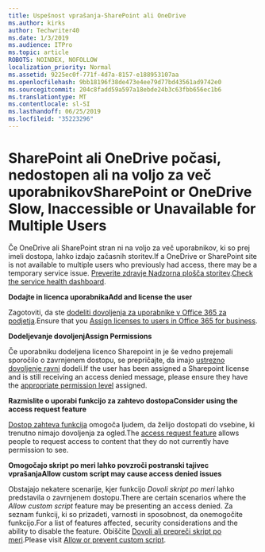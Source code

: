 ```yaml
---
title: Uspešnost vprašanja-SharePoint ali OneDrive
ms.author: kirks
author: Techwriter40
ms.date: 1/3/2019
ms.audience: ITPro
ms.topic: article
ROBOTS: NOINDEX, NOFOLLOW
localization_priority: Normal
ms.assetid: 9225ec0f-771f-4d7a-8157-e188953107aa
ms.openlocfilehash: 9bb18196f38de473e4ee79d77bd43561ad9742e0
ms.sourcegitcommit: 204c8fadd59a597a18ebde24b3c63fbb656ec1b6
ms.translationtype: MT
ms.contentlocale: sl-SI
ms.lasthandoff: 06/25/2019
ms.locfileid: "35223296"
---
```

# <a name="sharepoint-or-onedrive-slow-inaccessible-or-unavailable-for-multiple-users"></a><span data-ttu-id="728c4-102">SharePoint ali OneDrive počasi, nedostopen ali na voljo za več uporabnikov</span><span class="sxs-lookup"><span data-stu-id="728c4-102">SharePoint or OneDrive Slow, Inaccessible or Unavailable for Multiple Users</span></span>

<span data-ttu-id="728c4-103">Če OneDrive ali SharePoint stran ni na voljo za več uporabnikov, ki so prej imeli dostopa, lahko izdajo začasnih storitev.</span><span class="sxs-lookup"><span data-stu-id="728c4-103">If a OneDrive or SharePoint site is not available to multiple users who previously had access, there may be a temporary service issue.</span></span> <span data-ttu-id="728c4-104">[Preverite zdravje Nadzorna plošča storitev](https://portal.office.com/adminportal/home#/servicehealth).</span><span class="sxs-lookup"><span data-stu-id="728c4-104">[Check the service health dashboard](https://portal.office.com/adminportal/home#/servicehealth).</span></span>

<span data-ttu-id="728c4-105">**Dodajte in licenca uporabnika**</span><span class="sxs-lookup"><span data-stu-id="728c4-105">**Add and license the user**</span></span>

<span data-ttu-id="728c4-106">Zagotoviti, da ste [dodeliti dovoljenja za uporabnike v Office 365 za podjetja](https://docs.microsoft.com/office365/admin/subscriptions-and-billing/assign-licenses-to-users?view=o365-worldwide&amp;tabs=One).</span><span class="sxs-lookup"><span data-stu-id="728c4-106">Ensure that you [Assign licenses to users in Office 365 for business](https://docs.microsoft.com/office365/admin/subscriptions-and-billing/assign-licenses-to-users?view=o365-worldwide&amp;tabs=One).</span></span>


<span data-ttu-id="728c4-107">**Dodeljevanje dovoljenj**</span><span class="sxs-lookup"><span data-stu-id="728c4-107">**Assign Permissions**</span></span>

<span data-ttu-id="728c4-108">Če uporabniku dodeljena licenco Sharepoint in je še vedno prejemali sporočilo o zavrnjenem dostopu, se prepričajte, da imajo [ustrezno dovoljenje ravni](https://docs.microsoft.com/sharepoint/understanding-permission-levels) dodeli.</span><span class="sxs-lookup"><span data-stu-id="728c4-108">If the user has been assigned a Sharepoint license and is still receiving an access denied message, please ensure they have the [appropriate permission level](https://docs.microsoft.com/sharepoint/understanding-permission-levels) assigned.</span></span>

<span data-ttu-id="728c4-109">**Razmislite o uporabi funkcijo za zahtevo dostopa**</span><span class="sxs-lookup"><span data-stu-id="728c4-109">**Consider using the access request feature**</span></span>

<span data-ttu-id="728c4-110">[Dostop zahteva funkcija](https://support.office.com/article/Set-up-and-manage-access-requests-94B26E0B-2822-49D4-929A-8455698654B3) omogoča ljudem, da želijo dostopati do vsebine, ki trenutno nimajo dovoljenja za ogled.</span><span class="sxs-lookup"><span data-stu-id="728c4-110">The [access request feature](https://support.office.com/article/Set-up-and-manage-access-requests-94B26E0B-2822-49D4-929A-8455698654B3) allows people to request access to content that they do not currently have permission to see.</span></span>

<span data-ttu-id="728c4-111">**Omogočajo skript po meri lahko povzroči postranski tajivec vprašanja**</span><span class="sxs-lookup"><span data-stu-id="728c4-111">**Allow custom script may cause access denied issues**</span></span>

<span data-ttu-id="728c4-112">Obstajajo nekatere scenarije, kjer funkcijo *Dovoli skript po meri* lahko predstavila o zavrnjenem dostopu.</span><span class="sxs-lookup"><span data-stu-id="728c4-112">There are certain scenarios where the *Allow custom script* feature may be presenting an access denied.</span></span> <span data-ttu-id="728c4-113">Za seznam funkcij, ki so prizadeti, varnosti in sposobnost, da onemogočite funkcijo.</span><span class="sxs-lookup"><span data-stu-id="728c4-113">For a list of features affected, security considerations and the ability to disable the feature.</span></span> <span data-ttu-id="728c4-114">Obiščite [Dovoli ali prepreči skript po meri](https://docs.microsoft.com/sharepoint/allow-or-prevent-custom-script).</span><span class="sxs-lookup"><span data-stu-id="728c4-114">Please visit [Allow or prevent custom script](https://docs.microsoft.com/sharepoint/allow-or-prevent-custom-script).</span></span>

